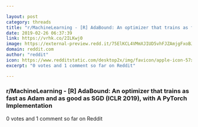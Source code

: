 ```yaml
---

layout: post
category: threads
title: "r/MachineLearning - [R] AdaBound: An optimizer that trains as fast as Adam and as good as SGD (ICLR 2019), with A PyTorch Implementation"
date: 2019-02-26 06:37:39
link: https://vrhk.co/2ILKwj0
image: https://external-preview.redd.it/75ElKCL4VMmXJIUD5vhFJZAmjgFxoBJ88SM75xi_FQg.jpg?auto=webp&s=5175f6f910ac1386b815834a2314883685bd9e8e
domain: reddit.com
author: "reddit"
icon: https://www.redditstatic.com/desktop2x/img/favicon/apple-icon-57x57.png
excerpt: "0 votes and 1 comment so far on Reddit"

---
```


### r/MachineLearning - [R] AdaBound: An optimizer that trains as fast as Adam and as good as SGD (ICLR 2019), with A PyTorch Implementation

0 votes and 1 comment so far on Reddit